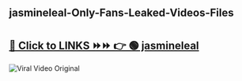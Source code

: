 
 ## jasmineleal-Only-Fans-Leaked-Videos-Files

# <h2><a href="https://mediaupload.pro?jasmineleal">🔗 Click to LINKS ⏩⏩ 👉 🟢 jasmineleal </a></h2>

<a href="https://mediaupload.pro?jasmineleal" rel="nofollow" data-target="animated-image.originalLink"><img src="https://i.ibb.co.com/xMMVF88/686577567.gif" alt="Viral Video Original" style="max-width: 100%; display: inline-block;" data-target="animated-image.originalImage"></a>